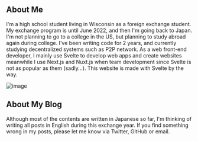 ## About Me
I'm a high school student living in Wisconsin as a foreign exchange student. My exchange program is until June 2022, and then I'm going back to Japan. I'm not planning to go to a college in the US, but planning to study abroad again during college.
I've been writing code for 2 years, and currently studying decentralized systems such as P2P network.
As a web front-end developer, I mainly use Svelte to develop web apps and create websites meanwhile I use Next.js and Nuxt.js when team development since Svelte is not as popular as them (sadly...). This website is made with Svelte by the way.

![image](/media/golf.jpg)

## About My Blog
Although most of the contents are written in Japanese so far, I'm thinking of writing all posts in English during this exchange year. If you find something wrong in my posts, please let me know via Twitter, GitHub or email.
